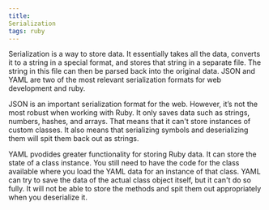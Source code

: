 ```yaml
---
title: 
Serialization
tags: ruby
---
```


Serialization is a way to store data. It essentially takes all the data, converts it to a string in a special format, and stores that string in a separate file. The string in this file can then be parsed back into the original data. JSON and YAML are two of the most relevant serialization formats for web development and ruby.

JSON is an important serialization format for the web. However, it’s not the most robust when working with Ruby. It only saves data such as strings, numbers, hashes, and arrays. That means that it can't store instances of custom classes. It also means that serializing symbols and deserializing them will spit them back out as strings.

YAML pvodides greater functionality for storing Ruby data. It can store the state of a class instance. You still need to have the code for the class available where you load the YAML data for an instance of that class. YAML can try to save the data of the actual class object itself, but it can't do so fully. It will not be able to store the methods and spit them out appropriately when you deserialize it.